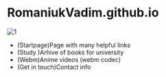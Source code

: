 # RomaniukVadim.github.io


![1](https://raw.githubusercontent.com/meryborn/romaniukvadim.github.io/master/media/look.png)

- (Startpage)Page with many helpful links
- (Study )Arhive of books for university
- (Webm)Anime videos (webm codec)
- (Get in touch)Contact info
